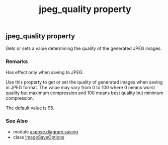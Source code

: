 ﻿---
title: jpeg_quality property
second_title: Aspose.Diagram for Python via .NET API References
description: 
type: docs
weight: 170
url: /python-net/aspose.diagram.saving/imagesaveoptions/jpeg_quality/
is_root: false
---

## jpeg_quality property


Gets or sets a value determining the quality of the generated JPEG images.
### Remarks 


Has effect only when saving to JPEG.

Use this property to get or set the quality of generated images when saving in JPEG format.
The value may vary from 0 to 100 where 0 means worst quality but maximum compression and 100 means best quality but minimum compression.

The default value is 95.

### See Also
* module [aspose.diagram.saving](../../)
* class [ImageSaveOptions](/diagram/python-net/aspose.diagram.saving/imagesaveoptions)
